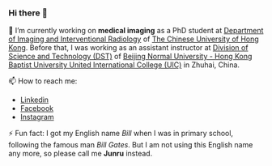 ### Hi there 👋

<!--
**billzhonggz/billzhonggz** is a ✨ _special_ ✨ repository because its `README.md` (this file) appears on your GitHub profile.
-->

🔭 I’m currently working on **medical imaging** as a PhD student at [Department of Imaging and Interventional Radiology](http://www.diir.cuhk.edu.hk/) of [The Chinese University of Hong Kong](https://www.cuhk.edu.hk/). Before that, I was working as an assistant instructor at [Division of Science and Technology (DST)](https://dst.uic.edu.cn) of [Beijing Normal University - Hong Kong Baptist University United International College (UIC)](https://uic.edu.cn) in Zhuhai, China.

📫 How to reach me:
- [Linkedin](https://www.linkedin.com/in/junruzhong/)
- [Facebook](https://www.facebook.com/junruzhong/)
- [Instagram](https://www.instagram.com/billzhonggz/)

⚡ Fun fact: I got my English name *Bill* when I was in primary school, following the famous man *Bill Gates*. But I am not using this English name any more, so please call me **Junru** instead.
